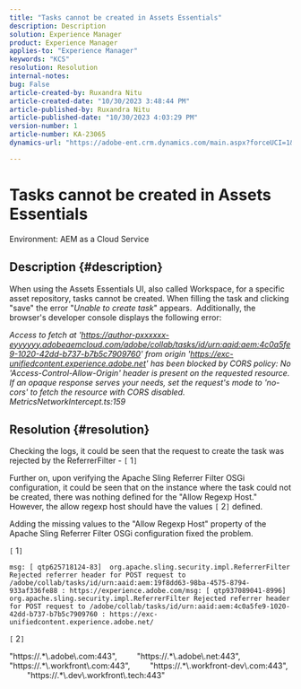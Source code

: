 ```yaml
---
title: "Tasks cannot be created in Assets Essentials"
description: Description
solution: Experience Manager
product: Experience Manager
applies-to: "Experience Manager"
keywords: "KCS"
resolution: Resolution
internal-notes: 
bug: False
article-created-by: Ruxandra Nitu
article-created-date: "10/30/2023 3:48:44 PM"
article-published-by: Ruxandra Nitu
article-published-date: "10/30/2023 4:03:29 PM"
version-number: 1
article-number: KA-23065
dynamics-url: "https://adobe-ent.crm.dynamics.com/main.aspx?forceUCI=1&pagetype=entityrecord&etn=knowledgearticle&id=fde700cb-3b77-ee11-8179-6045bd006295"

---
```

# Tasks cannot be created in Assets Essentials


Environment: AEM as a Cloud Service

## Description {#description}


When using the Assets Essentials UI, also called Workspace, for a specific asset repository, tasks cannot be created.
 When filling the task and clicking "save" the error "*Unable to create task*" appears. 
 Additionally, the browser's developer console displays the following error:

*Access to fetch at 'https://author-pxxxxxx-eyyyyyy.adobeaemcloud.com/adobe/collab/tasks/id/urn:aaid:aem:4c0a5fe9-1020-42dd-b737-b7b5c7909760' from origin 'https://exc-unifiedcontent.experience.adobe.net' has been blocked by CORS policy: No 'Access-Control-Allow-Origin' header is present on the requested resource. If an opaque response serves your needs, set the request's mode to 'no-cors' to fetch the resource with CORS disabled.
<br>MetricsNetworkIntercept.ts:159*


## Resolution {#resolution}


Checking the logs, it could be seen that the request to create the task was rejected by the ReferrerFilter - `[` 1`]`

Further on, upon verifying the Apache Sling Referrer Filter OSGi configuration, it could be seen that on the instance where the task could not be created, there was nothing defined for the "Allow Regexp Host."
However, the allow regexp host should have the values `[` 2`]`  defined.

Adding the missing values to the "Allow Regexp Host" property of the Apache Sling Referrer Filter OSGi configuration fixed the problem.

`[` 1`]`




```
msg: [ qtp625718124-83]  org.apache.sling.security.impl.ReferrerFilter Rejected referrer header for POST request to /adobe/collab/tasks/id/urn:aaid:aem:19f8dd63-98ba-4575-8794-933af336fe88 : https://experience.adobe.com/msg: [ qtp937089041-8996]  org.apache.sling.security.impl.ReferrerFilter Rejected referrer header for POST request to /adobe/collab/tasks/id/urn:aaid:aem:4c0a5fe9-1020-42dd-b737-b7b5c7909760 : https://exc-unifiedcontent.experience.adobe.net/
```


`[` 2`]`

"https://.\*\\.adobe\\.com:443",
        "https://.\*\\.adobe\\.net:443",
        "https://.\*\\.workfront\\.com:443",
        "https://.\*\\.workfront-dev\\.com:443",
        "https://.\*\\.dev\\.workfront\\.tech:443"
